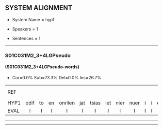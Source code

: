 
## SYSTEM ALIGNMENT

- System Name = hyp1

- Speakers = 1

- Sentences = 1

---

### S01C031M2_3+4LGPseudo

#### (S01C031M2_3+4LGPseudo-words)

- Cor=0.0%	Sub=73.3%	Del=0.0%	Ins=26.7%

|  |  |  |  |  |  |  |  |  |  |  |  |  |  |  |  |  |  |  |  |  |  |  |  |  |  |  |  |  |  |  |  |  |  |  |  |  |  |  |  |  |  |  |  |  |  |  |  |  |  |  |  |  |  |  |  |  |  |  |  |  |  |  |  |  |  |  |  |  |  |  |  |  |  |  |  |  |  |  |  |  |  |  |  |  |  |  |  |  |  |  |  |  |  |  |  |  |  |  |  |  |  |
|:--- |:---:|:---:|:---:|:---:|:---:|:---:|:---:|:---:|:---:|:---:|:---:|:---:|:---:|:---:|:---:|:---:|:---:|:---:|:---:|:---:|:---:|:---:|:---:|:---:|:---:|:---:|:---:|:---:|:---:|:---:|:---:|:---:|:---:|:---:|:---:|:---:|:---:|:---:|:---:|:---:|:---:|:---:|:---:|:---:|:---:|:---:|:---:|:---:|:---:|:---:|:---:|:---:|:---:|:---:|:---:|:---:|:---:|:---:|:---:|:---:|:---:|:---:|:---:|:---:|:---:|:---:|:---:|:---:|:---:|:---:|:---:|:---:|:---:|:---:|:---:|:---:|:---:|:---:|:---:|:---:|:---:|:---:|:---:|:---:|:---:|:---:|:---:|:---:|:---:|:---:|:---:|:---:|:---:|:---:|:---:|:---:|:---:|:---:|:---:|:---:|:---:|
| REF |  |  |  |  |  |  |  |  |  |  |  |  |  |  |  |  |  |  |  |  |  |  |  |  |  |  |  | ometuif | toejietsen | oonwijlen | jattesiet | * | *s | * | * | nurudien | * | * | * | * | * | stoenydaas | deuveltek | * | juitonie | gevijdel | sidowaan | spekkeraai | * | * | wachteniek | verpierik | * | * | nappegreeuw | mantaroen | schielendaspen | crobeklunker | * | * | kabbestepen | * | verwarig | ooiebiekje | fandelig | jalekrewen | smoralij | * | * | zeekvlachine | * | * | * | * | * | kanaroe*(kanarie) | toineetlijgen | meitsegrok | *x | * | * | * | kantelogsten | ondermind | choporatie | zennebral | ijraspangen | blottenduuf | girdofhaalder | tobbermoeit | poentalschouden | havedil | verbrakkertje | * | * | * | * | * | * | gerauwejaak | hapeneren |
| HYP1 | odif | to | en | onrilen | jat | tsias | iet | nier | nuer | i | i | dien | stoni | das | defelv | lecterv | dik | juist | om | die | gel | fn | del | e | doan | sbe | r | rai | wach | den | dik | ser | nbreekik | dat | errij | man | da | roud | geen | uh | xas | pijn | korenbek | li | er | kabes | ten | en | verwaring | o | een | beekje | van | deling | jal | lekr | i | wen | mogen | lai | ge | se | vk | vlak | ginde | kandari | onlien | meste | mijseg | rooken | ook | kane | lores | ten | on | de | gemeent | gnperi | di | see | dral | erasbae | plo | ls | don | hader | dom | de | moet | bontalshaden | have | en | deen | vert | a | verbraken | tja | graw | jak | aen | n |
| EVAL | I | I | I | I | I | I | I | I | I | I | I | I | I | I | I | I | I | I | I | I | I | I | I | I | I | I | I | S | S | S | S | S | S | S | S | S | S | S | S | S | S | S | S | S | S | S | S | S | S | S | S | S | S | S | S | S | S | S | S | S | S | S | S | S | S | S | S | S | S | S | S | S | S | S | S | S | S | S | S | S | S | S | S | S | S | S | S | S | S | S | S | S | S | S | S | S | S | S | S | S | S |
---

---
